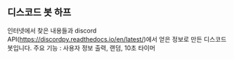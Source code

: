 ## 디스코드 봇 하프

인터넷에서 찾은 내용들과 discord API(https://discordpy.readthedocs.io/en/latest/)에서 얻은 정보로 만든 디스코드 봇입니다.
주요 기능 : 사용자 정보 출력, 랜덤, 10초 타이머
